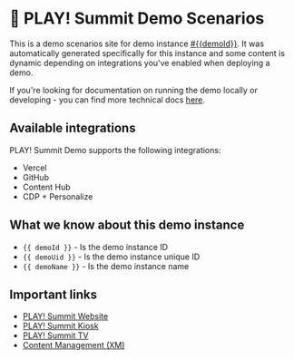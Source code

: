 # 📖 PLAY! Summit Demo Scenarios

This is a demo scenarios site for demo instance [#{{demoId}}](https://portal.sitecoredemo.com/instance/{{demoId}}). It was automatically generated specifically for this instance and some content is dynamic depending on integrations you've enabled when deploying a demo.

If you're looking for documentation on running the demo locally or developing - you can find more technical docs [here](https://github.com/Sitecore/Sitecore.Demo.Edge/tree/main/docs).


## Available integrations

PLAY! Summit Demo supports the following integrations:

- Vercel
- GitHub
- Content Hub
- CDP + Personalize

## What we know about this demo instance

- `{{ demoId }}` - Is the demo instance ID
- `{{ demoUid }}` - Is the demo instance unique ID
- `{{ demoName }}` - Is the demo instance name

## Important links

- [PLAY! Summit Website](https://{{demoName}}-website.sitecoredemo.com)
- [PLAY! Summit Kiosk](https://{{demoName}}-kiosks.sitecoredemo.com)
- [PLAY! Summit TV](https://{{demoName}}-tv.sitecoredemo.com)
- [Content Management (XM)](https://{{demoName}}-cm.sitecoredemo.com)
